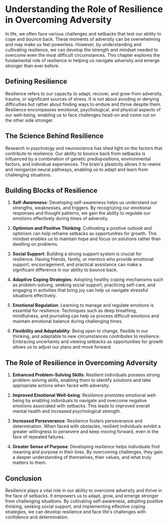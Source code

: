 Understanding the Role of Resilience in Overcoming Adversity
=====================================================================

In life, we often face various challenges and setbacks that test our ability to cope and bounce back. These moments of adversity can be overwhelming and may make us feel powerless. However, by understanding and cultivating resilience, we can develop the strength and mindset needed to overcome even the most difficult circumstances. This chapter explores the fundamental role of resilience in helping us navigate adversity and emerge stronger than ever before.

Defining Resilience
-------------------

Resilience refers to our capacity to adapt, recover, and grow from adversity, trauma, or significant sources of stress. It is not about avoiding or denying difficulties but rather about finding ways to endure and thrive despite them. Resilience encompasses emotional, psychological, and physical aspects of our well-being, enabling us to face challenges head-on and come out on the other side stronger.

The Science Behind Resilience
-----------------------------

Research in psychology and neuroscience has shed light on the factors that contribute to resilience. Our ability to bounce back from setbacks is influenced by a combination of genetic predispositions, environmental factors, and individual experiences. The brain's plasticity allows it to rewire and reorganize neural pathways, enabling us to adapt and learn from challenging situations.

Building Blocks of Resilience
-----------------------------

1. **Self-Awareness**: Developing self-awareness helps us understand our strengths, weaknesses, and triggers. By recognizing our emotional responses and thought patterns, we gain the ability to regulate our emotions effectively during times of adversity.

2. **Optimism and Positive Thinking**: Cultivating a positive outlook and optimism can help reframe setbacks as opportunities for growth. This mindset enables us to maintain hope and focus on solutions rather than dwelling on problems.

3. **Social Support**: Building a strong support system is crucial for resilience. Having friends, family, or mentors who provide emotional support, encouragement, and practical assistance can make a significant difference in our ability to bounce back.

4. **Adaptive Coping Strategies**: Adopting healthy coping mechanisms such as problem-solving, seeking social support, practicing self-care, and engaging in activities that bring joy can help us navigate stressful situations effectively.

5. **Emotional Regulation**: Learning to manage and regulate emotions is essential for resilience. Techniques such as deep breathing, mindfulness, and journaling can help us process difficult emotions and maintain emotional balance during challenging times.

6. **Flexibility and Adaptability**: Being open to change, flexible in our thinking, and adaptable to new circumstances contributes to resilience. Embracing uncertainty and viewing setbacks as opportunities for growth allows us to adjust our plans and move forward.

The Role of Resilience in Overcoming Adversity
----------------------------------------------

1. **Enhanced Problem-Solving Skills**: Resilient individuals possess strong problem-solving skills, enabling them to identify solutions and take appropriate actions when faced with adversity.

2. **Improved Emotional Well-being**: Resilience promotes emotional well-being by enabling individuals to navigate and overcome negative emotions associated with setbacks. This leads to improved overall mental health and increased psychological strength.

3. **Increased Perseverance**: Resilience fosters perseverance and determination. When faced with obstacles, resilient individuals exhibit a greater willingness to persevere and keep moving forward, even in the face of repeated failures.

4. **Greater Sense of Purpose**: Developing resilience helps individuals find meaning and purpose in their lives. By overcoming challenges, they gain a deeper understanding of themselves, their values, and what truly matters to them.

Conclusion
----------

Resilience plays a vital role in our ability to overcome adversity and thrive in the face of setbacks. It empowers us to adapt, grow, and emerge stronger from challenging situations. By cultivating self-awareness, adopting positive thinking, seeking social support, and implementing effective coping strategies, we can develop resilience and face life's challenges with confidence and determination.
